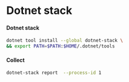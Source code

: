 # Dotnet stack



#### Dotnet stack

```bash
dotnet tool install --global dotnet-stack \
&& export PATH=$PATH:$HOME/.dotnet/tools
```

#### Collect

```bash
dotnet-stack report  --process-id 1 
```




